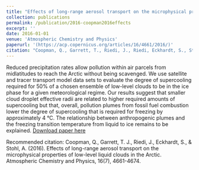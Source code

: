 ```yaml
---
title: "Effects of long-range aerosol transport on the microphysical properties of low-level liquid clouds in the Arctic"
collection: publications
permalink: /publication/2016-coopman2016effects
excerpt: ''
date: 2016-01-01
venue: 'Atmospheric Chemistry and Physics'
paperurl: '(https://acp.copernicus.org/articles/16/4661/2016/)'
citation: "Coopman, Q., Garrett, T., Riedi, J., Riedi, Eckhardt, S., Stohl, A. (2016). &quot;Effects of long-range aerosol transport on the microphysical properties of low-level liquid clouds in the Arctic&quot;. <i>Atmospheric Chemistry and Physics</i>, 16(7), 4661-4674."
---
```

Reduced precipitation rates allow pollution within air parcels from midlatitudes to reach the Arctic without being scavenged. We use satellite and tracer transport model data sets to evaluate the degree of supercooling required for 50% of a chosen ensemble of low-level clouds to be in the ice phase for a given meteorological regime. Our results suggest that smaller cloud droplet effective radii are related to higher required amounts of supercooling but that, overall, pollution plumes from fossil fuel combustion lower the degree of supercooling that is required for freezing by approximately 4 °C. The relationship between anthropogenic plumes and the freezing transition temperature from liquid to ice remains to be explained.
[Download paper here](https://acp.copernicus.org/articles/16/4661/2016/)

Recommended citation: Coopman, Q., Garrett, T. J., Riedi, J., Eckhardt, S., & Stohl, A. (2016). Effects of long-range aerosol transport on the microphysical properties of low-level liquid clouds in the Arctic. Atmospheric Chemistry and Physics, 16(7), 4661-4674.
